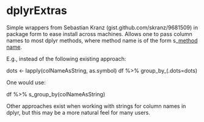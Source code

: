 # dplyrExtras
Simple wrappers from Sebastian Kranz (gist.github.com/skranz/9681509) in package form to ease install across machines.  Allows one to pass column names to most dplyr methods, where method name is of the form s_[method name]().  

E.g., instead of the following existing approach:

dots <- lapply(colNameAsString, as.symbol) 
df %>% group_by_(.dots=dots)

One would use:

df %>% s_group_by(colNameAsString)

Other approaches exist when working with strings for column names in dplyr, but this may be a more natural feel for many users.
